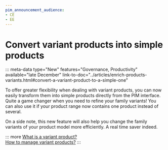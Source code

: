 ```yaml
---
pim_announcement_audience:
- CE
- EE
---
```


# Convert variant products into simple products
::: meta-data type="New" features="Governance, Productivity" available="late December" link-to-doc="../articles/enrich-products-variants.html#convert-a-variant-product-to-a-simple-one"

To offer greater flexibility when dealing with variant products, you can now easily transform them into simple products directly from the PIM interface. Quite a game changer when you need to refine your family variants! You can also use it if your product range now contains one product instead of several.

On a side note, this new feature will also help you change the family variants of your product model more efficiently. A real time saver indeed.

::: more
[What is a variant product?](../articles/what-about-products-variants.html#what-is-a-variant-product)  
[How to manage variant products?](../articles/enrich-products-variants.html)
:::
